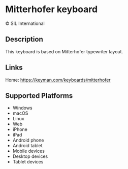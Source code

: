 Mitterhofer keyboard
==============

© SIL International

Description
-----------

This keyboard is based on Mitterhofer typewriter layout.

Links
-----

Home: https://keyman.com/keyboards/mitterhofer

Supported Platforms
-------------------
 * Windows
 * macOS
 * Linux
 * Web
 * iPhone
 * iPad
 * Android phone
 * Android tablet
 * Mobile devices
 * Desktop devices
 * Tablet devices

